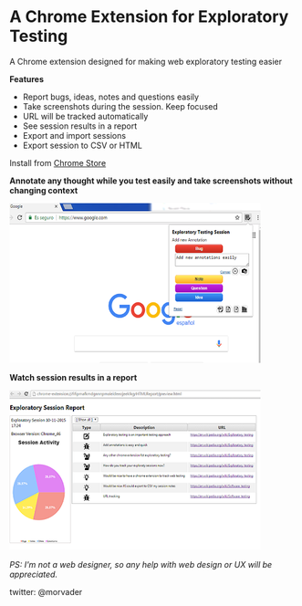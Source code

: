 # A Chrome Extension for Exploratory Testing

A Chrome extension designed for making web exploratory testing easier

**Features**

 - Report bugs, ideas, notes and questions easily
 - Take screenshots during the session. Keep focused 
 - URL will be tracked automatically
 - See session results in a report
 - Export and import sessions
 - Export session to CSV or HTML


Install from [Chrome Store](https://chrome.google.com/webstore/detail/exploratory-testing-chrom/khigmghadjljgjpamimgjjmpmlbgmekj)

**Annotate any thought while you test easily and take screenshots without changing context**

![Add Annotation](./screenshots/addAnnotation_440.png "Add new Annotation easily")

**Watch session results in a report**

![Session results](./screenshots/report_440.png "Session results")

_PS: I'm not a web designer, so any help with web design or UX will be appreciated._

twitter: @morvader
